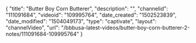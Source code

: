 {
    "title": "Butter Boy Corn Butterer",
    "description": "",
    "channelid": "111091684",
    "videoid": "109995764",
    "date_created": "1502523839",
    "date_modified": "1504049173",
    "type": "captivate",
    "layout": "channelVideo",
    "url": "\/bbbusa-latest-videos\/butter-boy-corn-butterer-2-notes\/111091684-109995764"
}